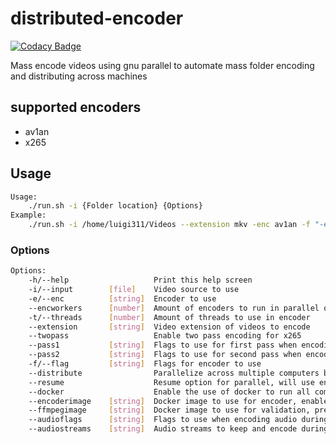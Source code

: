 # distributed-encoder
[![Codacy Badge](https://app.codacy.com/project/badge/Grade/e821a66282354c2f827ad23823b63cce)](https://www.codacy.com/gl/Luigi311/distributed-encoder/dashboard?utm_source=gitlab.com&amp;utm_medium=referral&amp;utm_content=Luigi311/distributed-encoder&amp;utm_campaign=Badge_Grade)  

Mass encode videos using gnu parallel to automate mass folder encoding and distributing across machines

## supported encoders
- av1an
- x265

## Usage

```bash
Usage:
    ./run.sh -i {Folder location} {Options}
Example:
    ./run.sh -i /home/luigi311/Videos --extension mkv -enc av1an -f "-enc x265 -v ' -p slower --crf 25 -D 10 -F 2 ' --target_quality 94 --vmaf --mkvmerge" --docker --distribute --audioflags "-c:a aac -b:a 192k" --audiostreams "0,2"
```

### Options

```bash
Options:
    -h/--help                   Print this help screen
    -i/--input        [file]    Video source to use                                                        (default video.mkv)
    -e/--enc          [string]  Encoder to use                                                             (default av1an)
    --encworkers      [number]  Amount of encoders to run in parallel on each machine                      (default encoding threads/cpu threads)
    -t/--threads      [number]  Amount of threads to use in encoder                                        (default av1an:nproc, x265:4)
    --extension       [string]  Video extension of videos to encode                                        (default mkv)
    --twopass                   Enable two pass encoding for x265                                          (default false)
    --pass1           [string]  Flags to use for first pass when encoding, enables twopass
    --pass2           [string]  Flags to use for second pass when encoding, enables twopass
    -f/--flag         [string]  Flags for encoder to use
    --distribute                Parallelize across multiple computers based on ~/.parallel/sshloginfile    (default false)
    --resume                    Resume option for parallel, will use encoding.log and vmaf.log             (default false)
    --docker                    Enable the use of docker to run all commands                               (default false)
    --encoderimage    [string]  Docker image to use for encoder, enables docker                            (default av1an:masterofzen/av1an:master,x265:luigi311/encoders-docker:latest)
    --ffmpegimage     [string]  Docker image to use for validation, prepare and combine, enables docker    (defualt luigi311/encoders-docker:latest)
    --audioflags      [string]  Flags to use when encoding audio during the combine stage                  (default -c:a flac)
    --audiostreams    [string]  Audio streams to keep and encode during hte combine stage, comma seperated (default 0)
```

